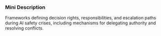 ### Mini Description

Frameworks defining decision rights, responsibilities, and escalation paths during AI safety crises, including mechanisms for delegating authority and resolving conflicts.
